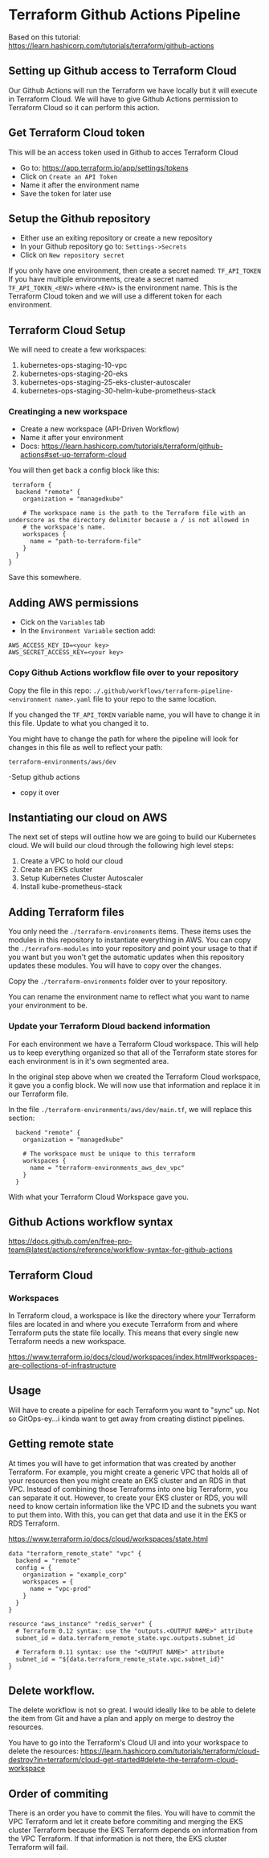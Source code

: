 Terraform Github Actions Pipeline
================================

Based on this tutorial: https://learn.hashicorp.com/tutorials/terraform/github-actions

## Setting up Github access to Terraform Cloud
Our Github Actions will run the Terraform we have locally but it will execute in Terraform Cloud.  We will have to give Github Actions permission to Terraform Cloud so it can perform this action.

## Get Terraform Cloud token
This will be an access token used in Github to acces Terraform Cloud

* Go to: https://app.terraform.io/app/settings/tokens
* Click on `Create an API Token`
* Name it after the environment name
* Save the token for later use

## Setup the Github repository
* Either use an exiting repository or create a new repository
* In your Github repository go to: `Settings->Secrets`
* Click on `New repository secret`

If you only have one environment, then create a secret named: `TF_API_TOKEN`
If you have multiple environments, create a secret named `TF_API_TOKEN_<ENV>` where `<ENV>` is the environment name.  This is the Terraform Cloud token and we will use a different token for each environment.

## Terraform Cloud Setup
We will need to create a few workspaces:
1. kubernetes-ops-staging-10-vpc
1. kubernetes-ops-staging-20-eks
1. kubernetes-ops-staging-25-eks-cluster-autoscaler
1. kubernetes-ops-staging-30-helm-kube-prometheus-stack

### Creatinging a new workspace
* Create a new workspace (API-Driven Workflow)
* Name it after your environment
* Docs: https://learn.hashicorp.com/tutorials/terraform/github-actions#set-up-terraform-cloud

You will then get back a config block like this:
```
 terraform {
  backend "remote" {
    organization = "managedkube"

    # The workspace name is the path to the Terraform file with an underscore as the directory delimitor because a / is not allowed in 
    # the workspace's name.
    workspaces {
      name = "path-to-terraform-file"
    }
  }
}
```
Save this somewhere.

## Adding AWS permissions
* Cick on the `Variables` tab
* In the `Environment Variable` section add:

```
AWS_ACCESS_KEY_ID=<your key>
AWS_SECRET_ACCESS_KEY=<your key>
```

### Copy Github Actions workflow file over to your repository

Copy the file in this repo: `./.github/workflows/terraform-pipeline-<environment name>.yaml` file to your repo to the same location.

If you changed the `TF_API_TOKEN` variable name, you will have to change it in this file.  Update to what you changed it to.

You might have to change the path for where the pipeline will look for changes in this file as well to reflect your path:
```
terraform-environments/aws/dev
```




















-Setup github actions
  * copy it over





## Instantiating our cloud on AWS
The next set of steps will outline how we are going to build our Kubernetes cloud.  We will build our cloud through the following high level steps:

1. Create a VPC to hold our cloud
1. Create an EKS cluster
1. Setup Kubernetes Cluster Autoscaler
1. Install kube-prometheus-stack















## Adding Terraform files
You only need the `./terraform-environments` items.  These items uses the modules in this repository to instantiate everything in AWS.  You can copy the `./terraform-modules` into your repository and point your usage to that if you want but you won't get the automatic updates when this repository updates these modules.  You will have to copy over the changes.

Copy the `./terraform-environments` folder over to your repository.

You can rename the environment name to reflect what you want to name your environment to be.

### Update your Terraform Dloud backend information
For each environment we have a Terraform Cloud workspace.  This will help us to keep everything organized so that all of the Terraform state stores for each environment is in it's own segmented area.

In the original step above when we created the Terraform Cloud workspace, it gave you a config block.  We will now use that information and replace it in our Terraform file.

In the file `./terraform-environments/aws/dev/main.tf`, we will replace this section:
```
  backend "remote" {
    organization = "managedkube"

    # The workspace must be unique to this terraform
    workspaces {
      name = "terraform-environments_aws_dev_vpc"
    }
  }
```
With what your Terraform Cloud Workspace gave you.

## Github Actions workflow syntax

https://docs.github.com/en/free-pro-team@latest/actions/reference/workflow-syntax-for-github-actions

## Terraform Cloud

### Workspaces
In Terraform cloud, a workspace is like the directory where your Terraform files are located in and where you execute Terraform from and where Terraform puts the state file locally.  This means that every single new Terraform needs a new workspace.

https://www.terraform.io/docs/cloud/workspaces/index.html#workspaces-are-collections-of-infrastructure

## Usage

Will have to create a pipeline for each Terraform you want to "sync" up.  Not so GitOps-ey...i kinda want to get away from creating distinct pipelines.


## Getting remote state
At times you will have to get information that was created by another Terraform.  For example, you might create a generic VPC that holds all of your resources then you might create an EKS cluster and an RDS in that VPC.  Instead of combining those Terraforms into one big Terraform, you can separate it out.  However, to create your EKS cluster or RDS, you will need to know certain information like the VPC ID and the subnets you want to put them into.  With this, you can get that data and use it in the EKS or RDS Terraform.

https://www.terraform.io/docs/cloud/workspaces/state.html

```
data "terraform_remote_state" "vpc" {
  backend = "remote"
  config = {
    organization = "example_corp"
    workspaces = {
      name = "vpc-prod"
    }
  }
}

resource "aws_instance" "redis_server" {
  # Terraform 0.12 syntax: use the "outputs.<OUTPUT NAME>" attribute
  subnet_id = data.terraform_remote_state.vpc.outputs.subnet_id

  # Terraform 0.11 syntax: use the "<OUTPUT NAME>" attribute
  subnet_id = "${data.terraform_remote_state.vpc.subnet_id}"
}
```

## Delete workflow.
The delete workflow is not so great.  I would ideally like to be able to delete the item from Git and have a plan and apply on merge to destroy the resources.

You have to go into the Terraform's Cloud UI and into your workspace to delete the resources:
https://learn.hashicorp.com/tutorials/terraform/cloud-destroy?in=terraform/cloud-get-started#delete-the-terraform-cloud-workspace

## Order of commiting
There is an order you have to commit the files.  You will have to commit the VPC Terraform and let it create before commiting and merging the EKS cluster Terraform because the EKS Terraform depends on information from the VPC Terraform.  If that information is not there, the EKS cluster Terraform will fail.
